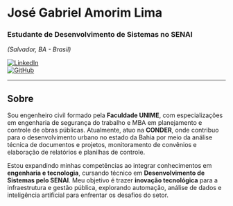 # José Gabriel Amorim Lima  

### Estudante de Desenvolvimento de Sistemas no SENAI  
*(Salvador, BA - Brasil)*  

[![LinkedIn](https://img.shields.io/badge/LinkedIn-Perfil-blue?logo=linkedin)](https://www.linkedin.com/in/jg-amorim-lima/)  
[![GitHub](https://img.shields.io/badge/GitHub-Repositórios-181717?logo=github)](https://github.com/jglima9)  

---

## Sobre  

Sou engenheiro civil formado pela **Faculdade UNIME**, com especializações em engenharia de segurança do trabalho e MBA em planejamento e controle de obras públicas. Atualmente, atuo na **CONDER**, onde contribuo para o desenvolvimento urbano no estado da Bahia por meio da análise técnica de documentos e projetos, monitoramento de convênios e elaboração de relatórios e planilhas de controle.  

Estou expandindo minhas competências ao integrar conhecimentos em **engenharia e tecnologia**, cursando técnico em **Desenvolvimento de Sistemas pelo SENAI**. Meu objetivo é trazer **inovação tecnológica** para a infraestrutura e gestão pública, explorando automação, análise de dados e inteligência artificial para enfrentar os desafios do setor.
